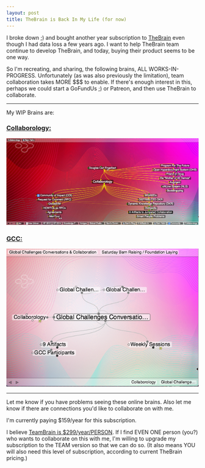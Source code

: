 ```yaml
---
layout: post
title: TheBrain is Back In My Life (for now)
---
```


I broke down ;) and bought another year subscription to
[TheBrain](http://thebrain.com) even though I had data loss a few
years ago. I want to help TheBrain team continue to develop TheBrain,
and today, buying their product seems to be one way.

So I'm recreating, and sharing, the following brains, ALL
WORKS-IN-PROGRESS. Unfortunately (as was also previously the
limitation), team collaboration takes MORE $$$ to enable. If there's
enough interest in this, perhaps we could start a GoFundUs ;) or
Patreon, and then use TheBrain to collaborate.

<hr/>

My WIP Brains are:
### [Collaborology:](https://bra.in/7p6ZAP)

[![Collaborology Brain](/images/2020/20200515-Collaborology-Brain.png)](https://bra.in/7p6ZAP)

### [GCC:](https://bra.in/7job85)
[![GCC Brain](/images/2020/20200515-GCC-Brain.png)](https://bra.in/7job85)

<hr/>

Let me know if you have problems seeing these online brains. Also let
me know if there are connections you'd like to collaborate on with me.

I'm currently paying $159/year for this subscription. 

I believe [TeamBrain is
$299/year/PERSON](https://thebrain.com/store/compare-editions).  If I
find EVEN ONE person (you?) who wants to collaborate on this with me,
I'm willing to upgrade my subscription to the TEAM version so that we
can do so. (It also means YOU will also need this level of
subscription, according to current TheBrain pricing.)